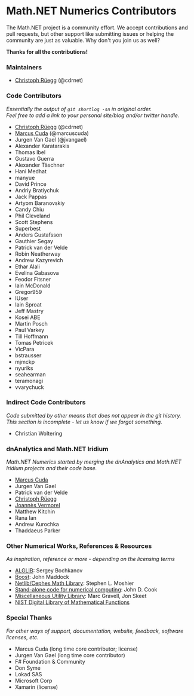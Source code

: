 Math.NET Numerics Contributors
==============================

The Math.NET project is a community effort. We accept contributions and pull requests, but other support like submitting issues or helping the community are just as valuable. Why don't you join us as well?

**Thanks for all the contributions!**

### Maintainers

- [Christoph Rüegg](http://christoph.ruegg.name/) (@cdrnet)

### Code Contributors

*Essentially the output of `git shortlog -sn` in original order.  
Feel free to add a link to your personal site/blog and/or twitter handle.*

- [Christoph Rüegg](http://christoph.ruegg.name/) (@cdrnet)
- [Marcus Cuda](http://marcuscuda.com/) (@marcuscuda)
- Jurgen Van Gael (@jvangael)
- Alexander Karatarakis
- Thomas Ibel
- Gustavo Guerra
- Alexander Täschner
- Hani Medhat
- manyue
- David Prince
- Andriy Bratiychuk
- Jack Pappas
- Artyom Baranovskiy
- Candy Chiu
- Phil Cleveland
- Scott Stephens
- Superbest
- Anders Gustafsson
- Gauthier Segay
- Patrick van der Velde
- Robin Neatherway
- Andrew Kazyrevich
- Ethar Alali
- Evelina Gabasova
- Feodor Fitsner
- Iain McDonald
- Gregor959
- IUser
- Iain Sproat
- Jeff Mastry
- Kosei ABE
- Martin Posch
- Paul Varkey
- Till Hoffmann
- Tomas Petricek
- VicPara
- bstrausser
- mjmckp
- nyuriks
- seahearman
- teramonagi
- vvarychuck

### Indirect Code Contributors

*Code submitted by other means that does not appear in the git history.  
This section is incomplete - let us know if we forgot something.*

- Christian Woltering

### dnAnalytics and Math.NET Iridium

*Math.NET Numerics started by merging the dnAnalytics and Math.NET Iridium projects and their code base.*

- [Marcus Cuda](http://marcuscuda.com/)
- Jurgen Van Gael
- Patrick van der Velde
- [Christoph Rüegg](http://christoph.ruegg.name/)
- [Joannès Vermorel](http://www.vermorel.com/)
- Matthew Kitchin
- Rana Ian
- Andrew Kurochka
- Thaddaeus Parker

### Other Numerical Works, References & Resources

*As inspiration, reference or more - depending on the licensing terms*

- [ALGLIB](http://www.alglib.net/): Sergey Bochkanov
- [Boost](http://www.boost.org/): John Maddock
- [Netlib/Cephes Math Library](http://www.netlib.org/cephes/): Stephen L. Moshier
- [Stand-alone code for numerical computing](http://www.johndcook.com/stand_alone_code.html): John D. Cook
- [Miscellaneous Utility Library](http://www.yoda.arachsys.com/csharp/miscutil/): Marc Gravell, Jon Skeet
- [NIST Digital Library of Mathematical Functions](http://www.johndcook.com/stand_alone_code.html)

### Special Thanks

*For other ways of support, documentation, website, feedback, software licenses, etc.*

- Marcus Cuda (long time core contributor; license)
- Jurgen Van Gael (long time core contributor)
- F# Foundation & Community
- Don Syme
- Lokad SAS
- Microsoft Corp
- Xamarin (license)
